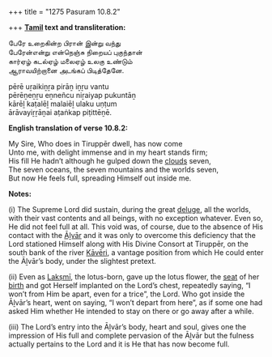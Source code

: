 +++
title = "1275 Pasuram 10.8.2"

+++
**[Tamil](/definition/tamil#history "show Tamil definitions") text and transliteration:**

பேரே உறைகின்ற பிரான் இன்று வந்து  
பேரேன்என்று என்நெஞ்சு நிறையப் புகுந்தான்  
கார்ஏழ் கடல்ஏழ் மலைஏழ் உலகு உண்டும்  
ஆராவயிற்றானை அடங்கப் பிடித்தேனே.

pērē uṟaikiṉṟa pirāṉ iṉṟu vantu  
pērēṉeṉṟu eṉneñcu niṟaiyap pukuntāṉ  
kārēḻ kaṭalēḻ malaiēḻ ulaku uṇṭum  
ārāvayiṟṟāṉai aṭaṅkap piṭittēṉē.

**English translation of verse 10.8.2:**

My Sire, Who does in Tiruppēr dwell, has now come  
Unto me, with delight immense and in my heart stands firm;  
His fill He hadn’t although he gulped down the [clouds](/definition/cloud#history "show clouds definitions") seven,  
The seven oceans, the seven mountains and the worlds seven,  
But now He feels full, spreading Himself out inside me.

**Notes:**

\(i\) The Supreme Lord did sustain, during the great [deluge](/definition/deluge#history "show deluge definitions"), all the worlds, with their vast contents and all beings, with no exception whatever. Even so, He did not feel full at all. This void was, of course, due to the absence of His contact with the [Āḻvār](/definition/aḻvar#vaishnavism "show Āḻvār definitions") and it was only to overcome this deficiency that the Lord stationed Himself along with His Divine Consort at Tiruppēr, on the south bank of the river [Kāvēri](/definition/kaveri#history "show Kāvēri definitions"), a vantage position from which He could enter the Āḻvār’s body, under the slightest pretext.

\(ii\) Even as [Lakṣmī](/definition/lakshmi#vaishnavism "show Lakṣmī definitions"), the lotus-born, gave up the lotus flower, the [seat](/definition/seat#history "show seat definitions") of her [birth](/definition/birth#history "show birth definitions") and got Herself implanted on the Lord’s chest, repeatedly saying, “I won’t from Him be apart, even for a trice”, the Lord. Who got inside the Āḻvār’s heart, went on saying, “I won’t depart from here”, as if some one had asked Him whether He intended to stay on there or go away after a while.

\(iii\) The Lord’s entry into the Āḻvār’s body, heart and soul, gives one the impression of His full and complete pervasion of the Āḻvār but the fulness actually pertains to the Lord and it is He that has now become full.


